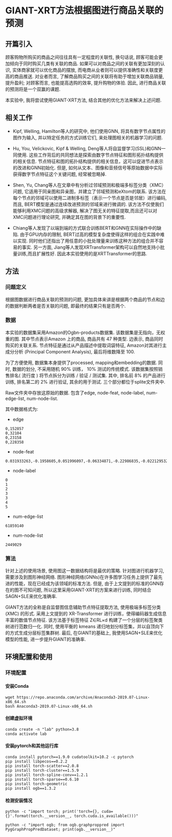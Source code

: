 # GIANT-XRT方法根据图进行商品关联的预测
## 开篇引入

顾客购物所购买的商品之间往往具有一定程度的关联性, 换句话说, 顾客可能会更加倾向于同时购买几类有关联的商品. 如果可以对商品之间的关联有更加深刻的认识, 实体商家就可以优化商品的摆放, 而电商从业者则可以提供准确性和关联度更高的商品推送. 对业者而言, 了解商品购买之间的关联将有助于增加关联商品销量, 提升盈利; 对顾客而言, 也能提高选购的效率, 提升购物的体验. 因此, 进行商品关联的预测将是一个双赢的课题. 

本实验中, 我将尝试使用GIANT-XRT方法, 结合其他的优化方法来解决上述问题.

## 相关工作

- Kipf, Welling, Hamilton等人的研究中, 他们使用GNN, 将具有数字节点属性的图作为输入, 并以特定任务的方式训练它们, 来处理图相关的机器学习的问题.

- Hu, You, Velickovic, Kipf & Welling, Deng等人将自监督学习(SSL)和GNN一同使用. 这些工作背后的共同想法是探索由数字节点特征和图形拓扑结构提供的相关信息. 节点特征和图的拓扑结构提供的相关信息，这可以促进节点表示的改进和GNN初始化. 但是, 如何从文本、图像和音频信号等原始数据中实际获得数字节点特征这个关键问题, 经常被忽略掉. 

- Shen, Yu, Chang等人在文章中有分析过邻域预测和极端多标签分类（XMC）问题, 它适用于同亲图和异亲图，并建立了邻域预测和eXtom的联系. 该方法在每个节点的邻域可以使用二进制多标签（表示一个节点是否是邻居）进行编码, 而且, BERT模型是通过连续改进预测的邻域来进行微调的. 该方法不仅使我们能够利用XMC问题的高级求解器, 解决了图无关的特征提取,而且还可以对XMC问题进行理论研究, 并确定其在图的背景下的重要性. 

- Chiang等人发现了以端到端的方式联合训练BERT和GNN在实际操作中的缺陷. 由于GPU内存的限制, BERT过高的模型复杂度使得这样的组合在实践中难以实现. 同时他们还指出了用任意的小批处理量来训练这种方法的组合并不容易的事实. 
另一方面, Jiang等人发现XRTransformer架构可以自然地支持小批量训练,而且扩展性好. 因此本实验使用的是XRTTransformer的思路.

## 方法

### 问题定义

根据图数据进行商品关联的预测的问题, 更加具体来讲是根据两个商品的节点和边的数据判断两者是否关联的问题, 即最终的结果只有是否两个. 

### 数据

本实验的数据集采用Amazon的Ogbn-products数据集. 
该数据集是无指向，无权重的图. 
其中节点表示Amazon 上的商品, 商品共有 47 种类型. 边表示, 商品同时购买的关联关系. 
节点特征是通过从产品描述中提取词袋特征, Amazon对其进行主成分分析 (Principal Component Analysis), 最后将维数降至 100.

为了方便使用, 数据集本身提供了processed, mapping和embedding的数据. 
同时, 数据的划分, 不采用随机 90% 训练， 10% 测试的传统模式. 该数据集按照销售排名( 流行度 ) 将节点拆分为训练 / 验证 / 测试集. 其中, 排名前 8% 的产品进行训练, 排名第二的 2% 进行验证, 其余的用于测试. 三个部分都位于splite文件夹中. 

Raw文件夹中存放这原始的数据. 包含了edge, node-feat, node-label, num-edge-list, num-node-list. 

其中数据格式为:

- edge

```
0,152857
0,32104
0,23158
0,228358
```
- node-feat

```
0.031933263,-0.1958605,0.051996097,-0.06334871,-0.22986835,-0.022129532,0.40464723,-0.10793603,0.032561965,0.060270194,0.13269563,0.45855704,-0.09549294,0.2511796,-0.027464114,0.20436598,-0.065092035,0.28799063,0.015266046,0.13918501,-0.2739126,-0.1049344,-0.021357683,0.2757894,0.04562518,-0.31325325,-0.20204858,-0.2023845,-0.31768876,0.07928958,-0.10983908,0.21497923,-0.34562513,-0.22235885,-0.40740022,-0.10197799,-0.40941617,-0.0050209644,0.48593113,0.35642037,0.044606656,-0.0541052,0.14024858,0.32521355,0.021967093,-0.30192158,0.20702425,0.27723923,0.00012429977,0.21450363,-0.101871975,-0.014704957,0.44536516,-0.12549752,-0.08720419,-0.063674584,-0.08296194,-0.0387985,0.19938885,0.43433645,-0.15574497,0.10860939,-0.28591663,-0.7116335,-0.022232322,-0.116277166,-0.3184415,-0.05547596,0.030896178,0.3595624,0.2551715,0.21754548,0.21767096,-0.17638081,-0.013237791,-0.26136512,0.0062383697,0.16235061,-0.12374471,-0.13846652,-0.47884107,0.009011618,0.084543325,-0.25821444,-0.26492345,0.28033432,-0.22818153,0.08788001,-0.35572353,0.067761,-0.29939407,-0.18310812,0.50097805,0.40223902,0.11224879,-0.11269041,0.1417628,0.07669606,-0.3929545,-0.064784236
```
- node-label

```
0
1
2
3
3
4
5
```
- num-edge-list
```
61859140
```

- num-node-list
```
2449029
```

### 算法
针对上述的使用场景, 使用图这一数据结构将是最优的策略. 针对图进行机器学习, 需要涉及到图形神经网络. 图形神经网络(GNNs)在许多图学习任务上提供了最先进的性能，现在已经成为该领域的标准方法. 但是, 由于上文提到的标准的GNN存在的图不可知问题, 所以这里采用GIANT-XRT的方案来进行训练, 同时结合SAGN+SLE来优化准确率.

GIANT方法的全称是自监督图信息辅助节点特征提取方法, 使用极端多标签分类 (XMC) 的形式.  采用上文提到的 XR-Transformer 进行训练，使得编码器生成信息丰富的数值节点特征. 该方法基于标签特征 Z∈RL×d 构建了一个分层的标签聚类树进行范数归一化. 同时, 使用平衡的 kmeans 递归地划分标签集，并以自顶向下的方式生成分层标签集群树.
最后, 在GIANT的基础上, 我使用SAGN+SLE来优化模型的性能, 进一步提升GIANT的准确率.

## 环境配置和使用

### 环境配置

#### 安装Conda

```
wget https://repo.anaconda.com/archive/Anaconda3-2019.07-Linux-x86_64.sh
bash Anaconda3-2019.07-Linux-x86_64.sh
```

#### 创建虚拟环境

```
conda create -n "lab" python=3.8
conda activate lab
```

#### 安装pytorch和其他运行库

```
conda install pytorch==1.9.0 cudatoolkit=10.2 -c pytorch
pip install libpecos==0.2.2
pip install torch-scatter==2.0.8
pip install torch-cluster==1.5.9
pip install torch-spline-conv==1.2.1
pip install torch-sparse==0.6.10
pip install torch-geometric
pip install ogb==1.3.2
```

#### 检测安装情况

```
python -c "import torch; print('torch={}, cuda={}'.format(torch.__version__, torch.cuda.is_available()))"
```
```
python -c "import ogb; from ogb.graphproppred import PygGraphPropPredDataset; print(ogb.__version__)"
```

